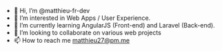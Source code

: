 - 👋 Hi, I’m @matthieu-fr-dev
- 👀 I’m interested in Web Apps / User Experience.
- 🌱 I’m currently learning AngularJS (Front-end) and Laravel (Back-end).
- 💞️ I’m looking to collaborate on various web projects 
- 📫 How to reach me matthieu27@pm.me
